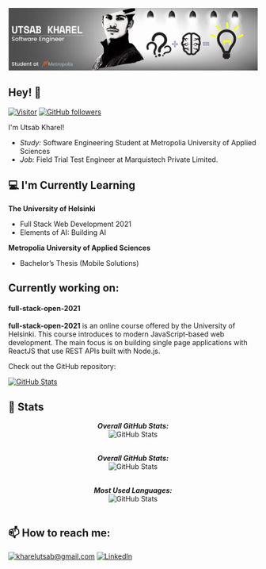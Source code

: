 ![Utsab Kharel Banner Image](./banner.png)
<!-- <h2 align='center'>Utsab Kharel</h2>
<p align='center'><b>A Software Engineering Student at Metropolia University of Applied Sciences</b></p> -->

<h2>Hey! 👋</h2>

[![Visitor](https://visitor-badge.laobi.icu/badge?page_id=utsabk.full-stack-open-2021)](https://github.com/utsabk) [![GitHub followers](https://img.shields.io/github/followers/utsabk.svg?style=social&label=Follow)](https://github.com/utsabk?tab=followers)

I'm Utsab Kharel! 
- <i>Study:</i> Software Engineering Student at Metropolia University of Applied Sciences 
- <i>Job:</i> Field Trial Test Engineer at Marquistech Private Limited.

<h2>💻 I'm Currently Learning</h2>

__The University of Helsinki__
- Full Stack Web Development 2021
- Elements of AI: Building AI

__Metropolia University of Applied Sciences__
- Bachelor’s Thesis (Mobile Solutions)

<h2>Currently working on:</h2>
<h4>full-stack-open-2021</h4>

__full-stack-open-2021__ is an online course offered by the University of Helsinki. This course introduces to modern JavaScript-based web development. The main focus is on building single page applications with ReactJS that use REST APIs built with Node.js.

Check out the GitHub repository:

<div>
  <p>
    <a href="https://github.com/utsabk/full-stack-open-2021">
      <img src="https://github-readme-stats.vercel.app/api/pin/?username=utsabk&repo=full-stack-open-2021&show_owner=True" alt="GitHub Stats" />
    </a>
  </p>
</div>

<h2>👀 Stats</h2>

<div>
  
  
<p align="center">
  <b><em>Overall GitHub Stats:</em></b> <br/>
    <img src="https://github-readme-streak-stats.herokuapp.com/?user=utsabk" alt="GitHub Stats" /> <br/><br/>
</p>

<p align="center">
  <b><em>Overall GitHub Stats:</em></b> <br/>
    <img src="https://github-readme-stats.vercel.app/api?username=utsabk&count_private=true&show_icons=true&hide=contribs" alt="GitHub Stats" /> <br/><br/>
</p>

<p align="center">
  <b><em>Most Used Languages:</em></b> <br/>
    <img src="https://github-readme-stats.vercel.app/api/top-langs/?username=utsabk&layout=compact" alt="GitHub Stats" /> <br/><br/>
</p>

</div>





<h2>📫 How to reach me:</h2>

<a href="mailto:kharelutsab@gmail.com">![kharelutsab@gmail.com](https://img.shields.io/badge/Gmail-D14836?style=for-the-badge&logo=gmail&logoColor=white)</a> <a href="https://www.linkedin.com/in/utsab-kharel-45b6a3193/">![LinkedIn](https://img.shields.io/badge/LinkedIn-0077B5?style=for-the-badge&logo=linkedin&logoColor=white)</a>
